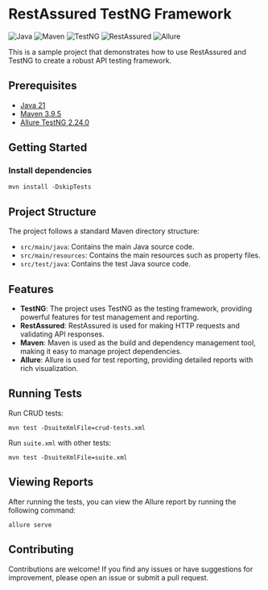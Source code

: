 # RestAssured TestNG Framework

![Java](https://img.shields.io/badge/Java-21-blue.svg?style=for-the-badge&logo=openjdk&logoColor=black&labelColor=ED8B00)
![Maven](https://img.shields.io/badge/Maven-3.9.5-blue?logo=apachemaven&logoColor=black&labelColor=C71A36&style=for-the-badge)
![TestNG](https://img.shields.io/badge/TestNG-7.10.2-blue?logo=testng&labelColor=CD6532&style=for-the-badge)
![RestAssured](https://img.shields.io/badge/RestAssured-5.4.0-blue?labelColor=00A86B&style=for-the-badge)
![Allure](https://img.shields.io/badge/Allure-2.24.0-blue?labelColor=FF6400&style=for-the-badge)

This is a sample project that demonstrates how to use RestAssured and TestNG to create a robust API testing framework.

## Prerequisites

- [Java 21](https://www.oracle.com/java/technologies/javase-jdk11-downloads.html)
- [Maven 3.9.5](https://maven.apache.org/download.cgi)
- [Allure TestNG 2.24.0](https://allurereport.org/docs/testng/)

## Getting Started

### Install dependencies

    mvn install -DskipTests

## Project Structure

The project follows a standard Maven directory structure:

- `src/main/java`: Contains the main Java source code.
- `src/main/resources`: Contains the main resources such as property files.
- `src/test/java`: Contains the test Java source code.

## Features

- **TestNG**: The project uses TestNG as the testing framework, providing powerful features for test management and reporting.
- **RestAssured**: RestAssured is used for making HTTP requests and validating API responses.
- **Maven**: Maven is used as the build and dependency management tool, making it easy to manage project dependencies.
- **Allure**: Allure is used for test reporting, providing detailed reports with rich visualization.

## Running Tests

Run CRUD tests:

    mvn test -DsuiteXmlFile=crud-tests.xml

Run `suite.xml` with other tests:

    mvn test -DsuiteXmlFile=suite.xml

## Viewing Reports

After running the tests, you can view the Allure report by running the following command:

    allure serve

## Contributing

Contributions are welcome! If you find any issues or have suggestions for improvement, please open an issue or submit a pull request.
